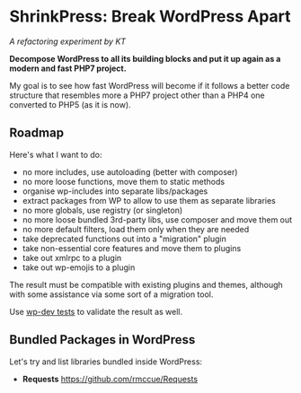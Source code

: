 # ShrinkPress: Break WordPress Apart

*A refactoring experiment by KT*

**Decompose WordPress to all its building blocks and put it up again as a modern and fast PHP7 project.**

My goal is to see how fast WordPress will become if it follows a better code
structure that resembles more a PHP7 project other than a PHP4 one converted
to PHP5 (as it is now).

## Roadmap
Here's what I want to do:

* no more includes, use autoloading (better with composer)
* no more loose functions, move them to static methods
* organise wp-includes into separate libs/packages
* extract packages from WP to allow to use them as separate libraries
* no more globals, use registry (or singleton)
* no more loose bundled 3rd-party libs, use composer and move them out
* no more default filters, load them only when they are needed
* take deprecated functions out into a "migration" plugin
* take non-essential core features and move them to plugins
* take out xmlrpc to a plugin
* take out wp-emojis to a plugin

The result must be compatible with existing plugins and themes, although with
some assistance via some sort of a migration tool.

Use [wp-dev tests](https://github.com/WordPress/wordpress-develop/tree/master/tests/phpunit) to validate the result as well.

## Bundled Packages in WordPress  
Let's try and list libraries bundled inside WordPress:

* **Requests** https://github.com/rmccue/Requests
